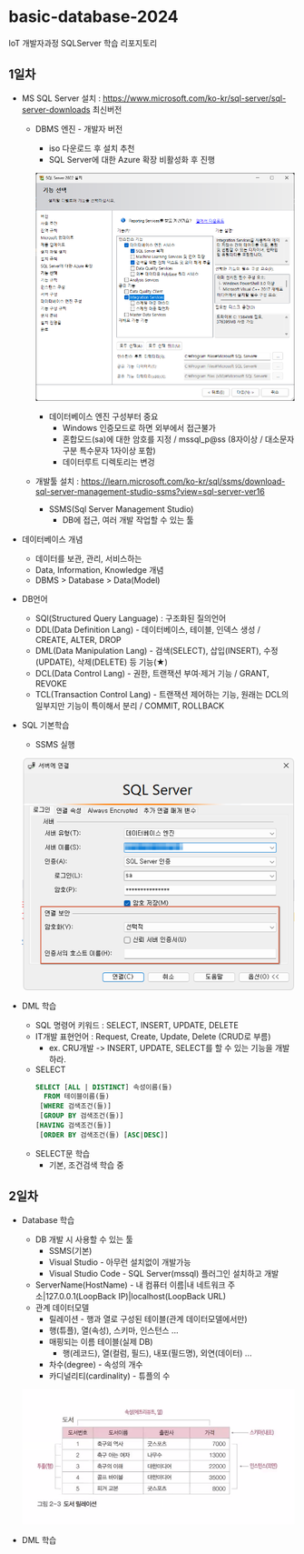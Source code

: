 # basic-database-2024
IoT 개발자과정 SQLServer 학습 리포지토리

## 1일차
- MS SQL Server 설치 : https://www.microsoft.com/ko-kr/sql-server/sql-server-downloads 최신버전
    - DBMS 엔진 - 개발자 버전
        - iso 다운로드 후 설치 추천
        - SQL Server에 대한 Azure 확장 비활성화 후 진행

        ![기능선택](https://github.com/guswlrla/basic-database-2024/blob/main/images/db001.png)

        - 데이터베이스 엔진 구성부터 중요
            - Windows 인증모드로 하면 외부에서 접근불가
            - 혼합모드(sa)에 대한 암호를 지정 / mssql_p@ss (8자이상 / 대소문자 구분 특수문자 1자이상 포함)
            - 데이터루트 디렉토리는 변겅
    - 개발툴 설치 : https://learn.microsoft.com/ko-kr/sql/ssms/download-sql-server-management-studio-ssms?view=sql-server-ver16
        - SSMS(Sql Server Management Studio)
            - DB에 접근, 여러 개발 작업할 수 있는 툴

- 데이터베이스 개념
    - 데이터를 보관, 관리, 서비스하는 
    - Data, Information, Knowledge 개념
    - DBMS > Database > Data(Model)

- DB언어
    - SQl(Structured Query Language) : 구조화된 질의언어
    - DDL(Data Definition Lang) - 데이터베이스, 테이블, 인덱스 생성 / CREATE, ALTER, DROP
    - DML(Data Manipulation Lang) - 검색(SELECT), 삽입(INSERT), 수정(UPDATE), 삭제(DELETE) 등 기능(★)
    - DCL(Data Control Lang) - 권한, 트랜잭션 부여·제거 기능 / GRANT, REVOKE
    - TCL(Transaction Control Lang) - 트랜잭션 제어하는 기능, 원래는 DCL의 일부지만 기능이 특이해서 분리 / COMMIT, ROLLBACK 

- SQL 기본학습
    - SSMS 실행

    ![SSMS로그인](https://github.com/guswlrla/basic-database-2024/blob/main/images/db002.png)

- DML 학습
    - SQL 명령어 키워드 : SELECT, INSERT, UPDATE, DELETE
    - IT개발 표현언어 : Request, Create, Update, Delete (CRUD로 부름)
        - ex. CRU개발 -> INSERT, UPDATE, SELECT를 할 수 있는 기능을 개발하라.
    - SELECT
        ```sql
        SELECT [ALL | DISTINCT] 속성이름(들)
          FROM 테이블이름(들)
         [WHERE 검색조건(들)]
         [GROUP BY 검색조건(들)]
        [HAVING 검색조건(들)]
         [ORDER BY 검색조건(들) [ASC|DESC]]
        ```
    - SELECT문 학습
        - 기본, 조건검색 학습 중
## 2일차
- Database 학습
    - DB 개발 시 사용할 수 있는 툴
        - SSMS(기본)
        - Visual Studio - 아무런 설치없이 개발가능
        - Visual Studio Code - SQL Server(mssql) 플러그인 설치하고 개발
    - ServerName(HostName) - 내 컴퓨터 이름|내 네트워크 주소|127.0.0.1(LoopBack IP)|localhost(LoopBack URL)
    - 관계 데이터모델
        - 릴레이션 - 행과 열로 구성된 테이블(관계 데이터모델에서만)
        - 행(튜플), 열(속성), 스키마, 인스턴스 ...
        - 매핑되는 이름 테이블(실제 DB)
            - 행(레코드), 열(컬럼, 필드), 내포(필드명), 외연(데이터) ...
        - 차수(degree) - 속성의 개수
        - 카디널리티(cardinality) - 튜플의 수

    ![용어정리](https://github.com/guswlrla/basic-database-2024/blob/main/images/db004.png)
- DML 학습